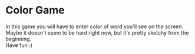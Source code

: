 # Color Game

In this game you will have to enter color of word you'll see on the screen.  
Maybe it doesn't seem to be hard right now, but it's pretty sketchy from the beginning.  
Have fun :)

